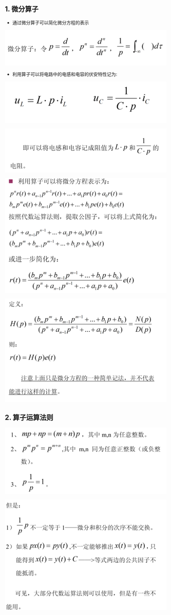 ## 1. 微分算子

* 通过微分算子可以简化微分方程的表示

![Alt text](image-17.png)

* 利用算子可以将电路中的电感和电容的伏安特性记为:

![Alt text](image-18.png)

![Alt text](image-19.png)

![Alt text](image-20.png)

![Alt text](image-21.png)

## 2. 算子运算法则

![Alt text](image-22.png)

![Alt text](image-23.png)
